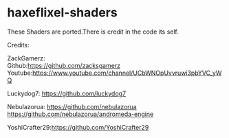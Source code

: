# haxeflixel-shaders
These Shaders are ported.There is credit in the code its self.
 
Credits: 

ZackGamerz:  
Github:https://github.com/zacksgamerz  
Youtube:https://www.youtube.com/channel/UCbWNOpUvvruwi3pbYVC_yWQ

Luckydog7: 
https://github.com/luckydog7

Nebulazorua: 
https://github.com/nebulazorua 
https://github.com/nebulazorua/andromeda-engine
 
YoshiCrafter29:https://github.com/YoshiCrafter29 
